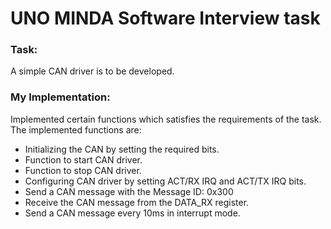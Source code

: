 # UNO MINDA Software Interview task

### Task:
A simple CAN driver is to be developed.

### My Implementation:
Implemented certain functions which satisfies the requirements of the task.
The implemented functions are:
- Initializing the CAN by setting the required bits.
- Function to start CAN driver.
- Function to stop CAN driver.
- Configuring CAN driver by setting ACT/RX IRQ and ACT/TX IRQ bits.
- Send a CAN message with the Message ID: 0x300
- Receive the CAN message from the DATA_RX register. 
- Send a CAN message every 10ms in interrupt mode.



